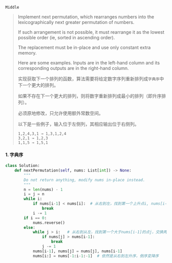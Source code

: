 `Middle`

> Implement next permutation, which rearranges numbers into the lexicographically next greater permutation of numbers.
>
> If such arrangement is not possible, it must rearrange it as the lowest possible order (ie, sorted in ascending order).
>
> The replacement must be in-place and use only constant extra memory.
>
> Here are some examples. Inputs are in the left-hand column and its corresponding outputs are in the right-hand column.
>
> 实现获取下一个排列的函数，算法需要将给定数字序列重新排列成`字典序`中下一个更大的排列。
>
> 如果不存在下一个更大的排列，则将数字重新排列成最小的排列（即升序排列）。
>
> 必须原地修改，只允许使用额外常数空间。
>
> 以下是一些例子，输入位于左侧列，其相应输出位于右侧列。
>
> ```
> 1,2,4,3,1 → 1,3,1,2,4
> 3,2,1 → 1,2,3
> 1,1,5 → 1,5,1
> ```

#### 1. 字典序

```python
class Solution:
    def nextPermutation(self, nums: List[int]) -> None:
        """
        Do not return anything, modify nums in-place instead.
        """
        n = len(nums) - 1
        i = j = n
        while i:
            if nums[i-1] < nums[i]:  # 从右到左，找到第一个上升点i, nums[i-1]<nums[i]
                break
            i -= 1   
        if i == 0:
            nums.reverse()    
        else:
            while j > i:   # 从右到从左，找到第一个大于nums[i-1]的点j，交换两点的值，即较大值nums[j]换到前
                if nums[j] > nums[i-1]:
                    break
                j -= 1
            nums[i-1], nums[j] = nums[j], nums[i-1]
            nums[i:] = nums[-1:i-1:-1]  # 依然是从右到左升序，倒序变降序
```

